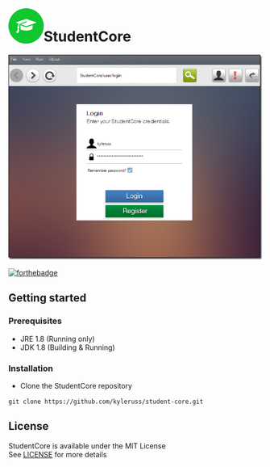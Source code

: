 <img src="preview/AppIcon.png" align="left" />

# StudentCore

<img src="preview/LoginPreview.png" />

[![forthebadge](https://forthebadge.com/images/badges/made-with-java.svg)](https://forthebadge.com)

## Getting started
### Prerequisites
- JRE 1.8 (Running only)
- JDK 1.8 (Building & Running)

### Installation
- Clone the StudentCore repository
```
git clone https://github.com/kyleruss/student-core.git
```

## License
StudentCore is available under the MIT License  
See [LICENSE](License.txt) for more details
